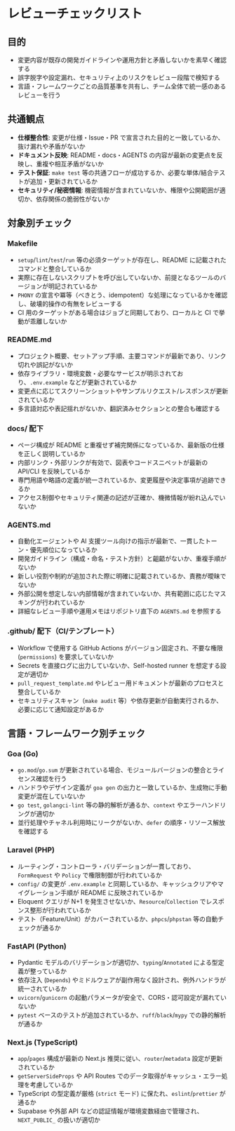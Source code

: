 # レビューチェックリスト

## 目的
- 変更内容が既存の開発ガイドラインや運用方針と矛盾しないかを素早く確認する
- 誤字脱字や設定漏れ、セキュリティ上のリスクをレビュー段階で検知する
- 言語・フレームワークごとの品質基準を共有し、チーム全体で統一感のあるレビューを行う

## 共通観点
- **仕様整合性**: 変更が仕様・Issue・PR で宣言された目的と一致しているか、抜け漏れや矛盾がないか
- **ドキュメント反映**: README・docs・AGENTS の内容が最新の変更点を反映し、重複や相互矛盾がないか
- **テスト保証**: `make test` 等の共通フローが成功するか、必要な単体/結合テストが追加・更新されているか
- **セキュリティ/秘密情報**: 機密情報が含まれていないか、権限や公開範囲が適切か、依存関係の脆弱性がないか

## 対象別チェック

### Makefile
- `setup`/`lint`/`test`/`run` 等の必須ターゲットが存在し、README に記載されたコマンドと整合しているか
- 実際に存在しないスクリプトを呼び出していないか、前提となるツールのバージョンが明記されているか
- `PHONY` の宣言や冪等（べきとう、idempotent）な処理になっているかを確認し、破壊的操作の有無をレビューする
- CI 用のターゲットがある場合はジョブと同期しており、ローカルと CI で挙動が乖離しないか

### README.md
- プロジェクト概要、セットアップ手順、主要コマンドが最新であり、リンク切れや誤記がないか
- 依存ライブラリ・環境変数・必要なサービスが明示されており、`.env.example` などが更新されているか
- 変更点に応じてスクリーンショットやサンプルリクエスト/レスポンスが更新されているか
- 多言語対応や表記揺れがないか、翻訳済みセクションとの整合も確認する

### docs/ 配下
- ページ構成が README と重複せず補完関係になっているか、最新版の仕様を正しく説明しているか
- 内部リンク・外部リンクが有効で、図表やコードスニペットが最新の API/CLI を反映しているか
- 専門用語や略語の定義が統一されているか、変更履歴や決定事項が追跡できるか
- アクセス制御やセキュリティ関連の記述が正確か、機微情報が紛れ込んでいないか

### AGENTS.md
- 自動化エージェントや AI 支援ツール向けの指示が最新で、一貫したトーン・優先順位になっているか
- 開発ガイドライン（構成・命名・テスト方針）と齟齬がないか、重複手順がないか
- 新しい役割や制約が追加された際に明確に記載されているか、責務が曖昧でないか
- 外部公開を想定しない内部情報が含まれていないか、共有範囲に応じたマスキングが行われているか
- 詳細なレビュー手順や運用メモはリポジトリ直下の `AGENTS.md` を参照する

### .github/ 配下（CI/テンプレート）
- Workflow で使用する GitHub Actions がバージョン固定され、不要な権限 (`permissions`) を要求していないか
- Secrets を直接ログに出力していないか、Self-hosted runner を想定する設定が適切か
- `pull_request_template.md` やレビュー用ドキュメントが最新のプロセスと整合しているか
- セキュリティスキャン（`make audit` 等）や依存更新が自動実行されるか、必要に応じて通知設定があるか

## 言語・フレームワーク別チェック

### Goa (Go)
- `go.mod`/`go.sum` が更新されている場合、モジュールバージョンの整合とライセンス確認を行う
- ハンドラやデザイン定義が `goa gen` の出力と一致しているか、生成物に手動変更が混在していないか
- `go test`, `golangci-lint` 等の静的解析が通るか、`context` やエラーハンドリングが適切か
- 並行処理やチャネル利用時にリークがないか、`defer` の順序・リソース解放を確認する

### Laravel (PHP)
- ルーティング・コントローラ・バリデーションが一貫しており、`FormRequest` や `Policy` で権限制御が行われているか
- `config/` の変更が `.env.example` と同期しているか、キャッシュクリアやマイグレーション手順が README に反映されているか
- Eloquent クエリが N+1 を発生させないか、`Resource`/`Collection` でレスポンス整形が行われているか
- テスト（Feature/Unit）がカバーされているか、`phpcs`/`phpstan` 等の自動チェックが通るか

### FastAPI (Python)
- Pydantic モデルのバリデーションが適切か、`typing`/`Annotated` による型定義が整っているか
- 依存注入 (`Depends`) やミドルウェアが副作用なく設計され、例外ハンドラが統一されているか
- `uvicorn`/`gunicorn` の起動パラメータが安全で、CORS・認可設定が漏れていないか
- `pytest` ベースのテストが追加されているか、`ruff`/`black`/`mypy` での静的解析が通るか

### Next.js (TypeScript)
- `app`/`pages` 構成が最新の Next.js 推奨に従い、`router`/`metadata` 設定が更新されているか
- `getServerSideProps` や API Routes でのデータ取得がキャッシュ・エラー処理を考慮しているか
- TypeScript の型定義が厳格 (`strict` モード) に保たれ、`eslint`/`prettier` が通るか
- Supabase や外部 API などの認証情報が環境変数経由で管理され、`NEXT_PUBLIC_` の扱いが適切か

